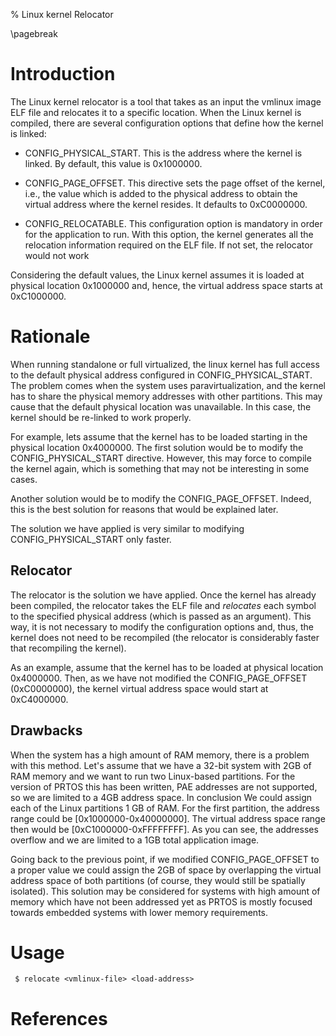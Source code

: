 % Linux kernel Relocator

\pagebreak

# Introduction

The Linux kernel relocator is a tool that takes as an input the vmlinux image
ELF file and relocates it to a specific location. When the Linux kernel is
compiled, there are several configuration options that define how the kernel is
linked:

 * CONFIG\_PHYSICAL\_START. This is the address where the kernel is linked. By
default, this value is 0x1000000. 

 * CONFIG\_PAGE\_OFFSET. This directive sets the page offset of the kernel, i.e.,
the value which is added to the physical address to obtain the virtual address
where the kernel resides. It defaults to 0xC0000000. 

 * CONFIG\_RELOCATABLE. This configuration option is mandatory in order for the
application to run. With this option, the kernel generates all the relocation
information required on the ELF file. If not set, the relocator would not work

Considering the default values, the Linux kernel assumes it is loaded at
physical location 0x1000000 and, hence, the virtual address space starts at
0xC1000000. 

# Rationale

When running standalone or full virtualized, the linux kernel has full access to
the default physical address configured in CONFIG\_PHYSICAL\_START. The
problem comes when the system uses paravirtualization, and the kernel has to
share the physical memory addresses with other partitions. This may cause that
the default physical location was unavailable. In this case, the kernel should
be re-linked to work properly.

For example, lets assume that the kernel has to be loaded starting in the
physical location 0x4000000. The first solution would be to modify the
CONFIG\_PHYSICAL\_START directive. However, this may force to compile the kernel
again, which is something that may not be interesting in some cases.

Another solution would be to modify the CONFIG\_PAGE\_OFFSET. Indeed, this is
the best solution for reasons that would be explained later.

The solution we have applied is very similar to modifying CONFIG\_PHYSICAL\_START
only faster. 

## Relocator

The relocator is the solution we have applied. Once the kernel has already been
compiled, the relocator takes the ELF file and *relocates* each symbol to the
specified physical address (which is passed as an argument). This way, it is not
necessary to modify the configuration options and, thus, the kernel does not
need to be recompiled (the relocator is considerably faster that recompiling the 
kernel).

As an example, assume that the kernel has to be loaded at physical location 
0x4000000. Then, as we have not modified the CONFIG\_PAGE\_OFFSET (0xC0000000),
the kernel virtual address space would start at 0xC4000000. 

## Drawbacks

When the system has a high amount of RAM memory, there is a problem with this
method. Let's assume that we have a 32-bit system with 2GB of RAM memory and we
want to run two Linux-based partitions. For the version of PRTOS this has been
written, PAE addresses are not supported, so we are limited to a 4GB address
space. In conclusion We could assign each of the Linux partitions 1 GB of RAM.
For the first partition, the address range could be \[0x1000000-0x40000000\].
The virtual address space range then would be \[0xC1000000-0xFFFFFFFF\]. As you
can see, the addresses overflow and we are limited to a 1GB total application
image. 

Going back to the previous point, if we modified CONFIG\_PAGE\_OFFSET to a
proper value we could assign the 2GB of space by overlapping the virtual address
space of both partitions (of course, they would still be spatially isolated).
This solution may be considered for systems with high amount of memory which 
have not been addressed yet as PRTOS is mostly focused towards embedded
systems with lower memory requirements. 
 
# Usage

~~~
 $ relocate <vmlinux-file> <load-address>
~~~

# References

